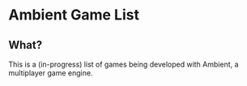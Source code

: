 # Ambient Game List

## What?

This is a (in-progress) list of games being developed with Ambient, a multiplayer game engine.
